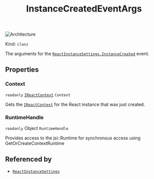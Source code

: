 ﻿---
id: InstanceCreatedEventArgs
title: InstanceCreatedEventArgs
---

![Architecture](https://img.shields.io/badge/architecture-new_&_old-green)

Kind: `class`

The arguments for the [`ReactInstanceSettings.InstanceCreated`](ReactInstanceSettings#instancecreated) event.

## Properties
### Context
`readonly`  [`IReactContext`](IReactContext) `Context`

Gets the [`IReactContext`](IReactContext) for the React instance that was just created.

### RuntimeHandle
`readonly`  Object `RuntimeHandle`

Provides access to the jsi::Runtime for synchronous access using GetOrCreateContextRuntime

## Referenced by
- [`ReactInstanceSettings`](ReactInstanceSettings)

